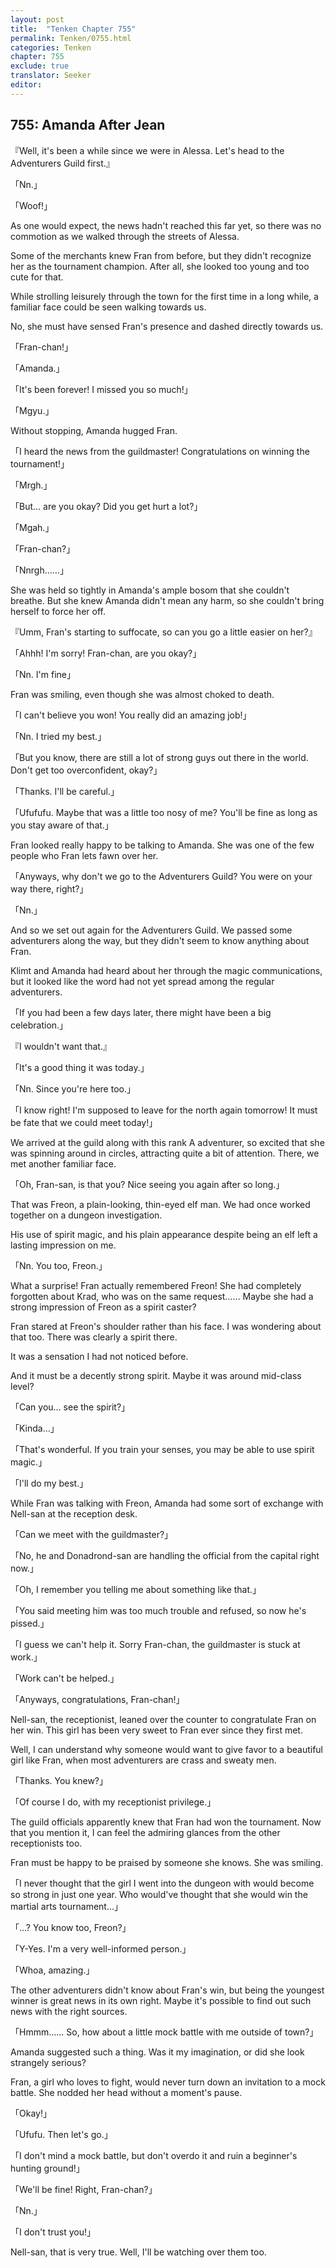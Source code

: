 ```yaml
---
layout: post
title:  "Tenken Chapter 755"
permalink: Tenken/0755.html
categories: Tenken
chapter: 755
exclude: true
translator: Seeker
editor: 
---
```

<h2 id="ch755">755: Amanda After Jean</h2>
<p>『Well, it's been a while since we were in Alessa. Let's head to the Adventurers Guild first.』</p>
<p>「Nn.」</p>
<p>「Woof!」</p>

<p>As one would expect, the news hadn't reached this far yet, so there was no commotion as we walked through the streets of Alessa.</p>

<p>Some of the merchants knew Fran from before, but they didn't recognize her as the tournament champion. After all, she looked too young and too cute for that.</p>

<p>While strolling leisurely through the town for the first time in a long while, a familiar face could be seen walking towards us.</p>

<p>No, she must have sensed Fran's presence and dashed directly towards us.</p>

<p>「Fran-chan!」</p>
<p>「Amanda.」</p>
<p>「It's been forever! I missed you so much!」</p>
<p>「Mgyu.」</p>

<p>Without stopping, Amanda hugged Fran.</p>

<p>「I heard the news from the guildmaster! Congratulations on winning the tournament!」</p>
<p>「Mrgh.」</p>
<p>「But… are you okay? Did you get hurt a lot?」</p>
<p>「Mgah.」</p>
<p>「Fran-chan?」</p>
<p>「Nnrgh……」</p>

<p>She was held so tightly in Amanda's ample bosom that she couldn't breathe. But she knew Amanda didn't mean any harm, so she couldn't bring herself to force her off.</p>

<p>『Umm, Fran's starting to suffocate, so can you go a little easier on her?』</p>
<p>「Ahhh! I'm sorry! Fran-chan, are you okay?」</p>
<p>「Nn. I'm fine」</p>

<p>Fran was smiling, even though she was almost choked to death.</p>

<p>「I can't believe you won! You really did an amazing job!」</p>
<p>「Nn. I tried my best.」</p>
<p>「But you know, there are still a lot of strong guys out there in the world. Don't get too overconfident, okay?」</p>
<p>「Thanks. I'll be careful.」</p>
<p>「Ufufufu. Maybe that was a little too nosy of me? You'll be fine as long as you stay aware of that.」</p>

<p>Fran looked really happy to be talking to Amanda. She was one of the few people who Fran lets fawn over her.</p>

<p>「Anyways, why don't we go to the Adventurers Guild? You were on your way there, right?」</p>
<p>「Nn.」</p>

<p>And so we set out again for the Adventurers Guild. We passed some adventurers along the way, but they didn't seem to know anything about Fran.</p>

<p>Klimt and Amanda had heard about her through the magic communications, but it looked like the word had not yet spread among the regular adventurers.</p>

<p>「If you had been a few days later, there might have been a big celebration.」</p>
<p>『I wouldn't want that.』</p>
<p>「It's a good thing it was today.」</p>
<p>「Nn. Since you're here too.」</p>
<p>「I know right! I'm supposed to leave for the north again tomorrow! It must be fate that we could meet today!」</p>

<p>We arrived at the guild along with this rank A adventurer, so excited that she was spinning around in circles, attracting quite a bit of attention. There, we met another familiar face.</p>

<p>「Oh, Fran-san, is that you? Nice seeing you again after so long.」</p>

<p>That was Freon, a plain-looking, thin-eyed elf man. We had once worked together on a dungeon investigation.</p>

<p>His use of spirit magic, and his plain appearance despite being an elf left a lasting impression on me.</p>

<p>「Nn. You too, Freon.」</p>

<p>What a surprise! Fran actually remembered Freon! She had completely forgotten about Krad, who was on the same request…… Maybe she had a strong impression of Freon as a spirit caster?</p>

<p>Fran stared at Freon's shoulder rather than his face. I was wondering about that too. There was clearly a spirit there.</p>

<p>It was a sensation I had not noticed before.</p>

<p>And it must be a decently strong spirit. Maybe it was around mid-class level?</p>

<p>「Can you… see the spirit?」</p>
<p>「Kinda…」</p>
<p>「That's wonderful. If you train your senses, you may be able to use spirit magic.」</p>
<p>「I'll do my best.」</p>

<p>While Fran was talking with Freon, Amanda had some sort of exchange with Nell-san at the reception desk.</p>

<p>「Can we meet with the guildmaster?」</p>
<p>「No, he and Donadrond-san are handling the official from the capital right now.」</p>
<p>「Oh, I remember you telling me about something like that.」</p>
<p>「You said meeting him was too much trouble and refused, so now he's pissed.」</p>
<p>「I guess we can't help it. Sorry Fran-chan, the guildmaster is stuck at work.」</p>
<p>「Work can't be helped.」</p>
<p>「Anyways, congratulations, Fran-chan!」</p>

<p>Nell-san, the receptionist, leaned over the counter to congratulate Fran on her win. This girl has been very sweet to Fran ever since they first met.</p>

<p>Well, I can understand why someone would want to give favor to a beautiful girl like Fran, when most adventurers are crass and sweaty men.</p>

<p>「Thanks. You knew?」</p>
<p>「Of course I do, with my receptionist privilege.」</p>

<p>The guild officials apparently knew that Fran had won the tournament. Now that you mention it, I can feel the admiring glances from the other receptionists too.</p>

<p>Fran must be happy to be praised by someone she knows. She was smiling.</p>

<p>「I never thought that the girl I went into the dungeon with would become so strong in just one year. Who would've thought that she would win the martial arts tournament…」</p>
<p>「…? You know too, Freon?」</p>
<p>「Y-Yes. I'm a very well-informed person.」</p>
<p>「Whoa, amazing.」</p>

<p>The other adventurers didn't know about Fran's win, but being the youngest winner is great news in its own right. Maybe it's possible to find out such news with the right sources.</p>

<p>「Hmmm…… So, how about a little mock battle with me outside of town?」</p>

<p>Amanda suggested such a thing. Was it my imagination, or did she look strangely serious?</p>

<p>Fran, a girl who loves to fight, would never turn down an invitation to a mock battle. She nodded her head without a moment's pause.</p>

<p>「Okay!」</p>
<p>「Ufufu. Then let's go.」</p>
<p>「I don't mind a mock battle, but don't overdo it and ruin a beginner's hunting ground!」</p>
<p>「We'll be fine! Right, Fran-chan?」</p>
<p>「Nn.」</p>
<p>「I don't trust you!」</p>

<p>Nell-san, that is very true. Well, I'll be watching over them too.</p>



